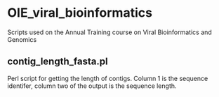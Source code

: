# OIE_viral_bioinformatics
Scripts used on the Annual Training course on Viral Bioinformatics and Genomics

##  contig_length_fasta.pl
Perl script for getting the length of contigs. Column 1 is the sequence identifer, column two of the output is the sequence length.


